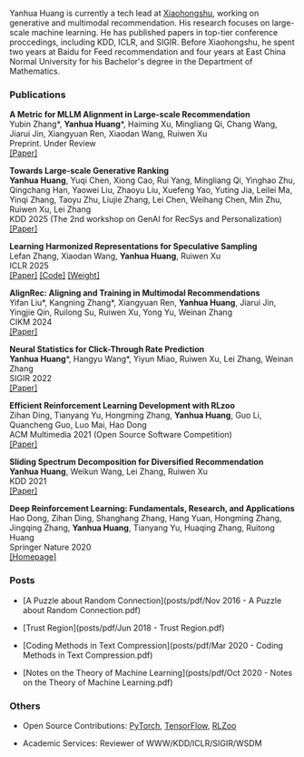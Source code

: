 Yanhua Huang is currently a tech lead at [Xiaohongshu](https://www.xiaohongshu.com/en), working on generative and multimodal recommendation. His research focuses on large-scale machine learning. He has published papers in top-tier conference proccedings, including KDD, ICLR, and SIGIR. Before Xiaohongshu, he spent two years at Baidu for Feed recommendation and four years at East China Normal University for his Bachelor's degree in the Department of Mathematics.

### Publications

**A Metric for MLLM Alignment in Large-scale Recommendation**<br>Yubin Zhang\*, **Yanhua Huang**\*, Haiming Xu, Mingliang Qi, Chang Wang, Jiarui Jin, Xiangyuan Ren, Xiaodan Wang, Ruiwen Xu<br> Preprint. Under Review <br>[\[Paper\]](https://arxiv.org/pdf/2508.04963) 

**Towards Large-scale Generative Ranking**<br>**Yanhua Huang**, Yuqi Chen, Xiong Cao, Rui Yang, Mingliang Qi, Yinghao Zhu, Qingchang Han, Yaowei Liu, Zhaoyu Liu, Xuefeng Yao, Yuting Jia, Leilei Ma, Yinqi Zhang, Taoyu Zhu, Liujie Zhang, Lei Chen, Weihang Chen, Min Zhu, Ruiwen Xu, Lei Zhang<br> KDD 2025 (The 2nd workshop on GenAI for RecSys and Personalization) <br>[\[Paper\]](https://arxiv.org/pdf/2505.04180) 

**Learning Harmonized Representations for Speculative Sampling**<br>Lefan Zhang, Xiaodan Wang, **Yanhua Huang**, Ruiwen Xu<br> ICLR 2025 <br>[\[Paper\]](https://arxiv.org/pdf/2408.15766)  [\[Code\]](https://github.com/HArmonizedSS/HASS) [\[Weight\]](https://huggingface.co/HArmonizedSS) 

**AlignRec: Aligning and Training in Multimodal Recommendations**<br>Yifan Liu\*, Kangning Zhang\*, Xiangyuan Ren, **Yanhua Huang**, Jiarui Jin, Yingjie Qin, Ruilong Su, Ruiwen Xu, Yong Yu, Weinan Zhang<br> CIKM 2024 <br>[\[Paper\]](https://arxiv.org/pdf/2403.12384)

**Neural Statistics for Click-Through Rate Prediction**<br>**Yanhua Huang**\*, Hangyu Wang\*, Yiyun Miao, Ruiwen Xu, Lei Zhang, Weinan Zhang<br> SIGIR 2022 <br>[\[Paper\]](https://web.archive.org/web/20220709042026id_/https://dl.acm.org/doi/pdf/10.1145/3477495.3531762)

**Efficient Reinforcement Learning Development with RLzoo**<br>Zihan Ding, Tianyang Yu, Hongming Zhang, **Yanhua Huang**, Guo Li, Quancheng Guo, Luo Mai, Hao Dong<br>ACM Multimedia 2021 (Open Source Software Competition) <br>[\[Paper\]](https://arxiv.org/pdf/2009.08644.pdf) 

**Sliding Spectrum Decomposition for Diversified Recommendation**<br>**Yanhua Huang**, Weikun Wang, Lei Zhang, Ruiwen Xu<br>KDD 2021 <br>[\[Paper\]](https://arxiv.org/pdf/2107.05204.pdf)

**Deep Reinforcement Learning: Fundamentals, Research, and Applications**<br>Hao Dong, Zihan Ding, Shanghang Zhang, Hang Yuan, Hongming Zhang, Jingqing Zhang, **Yanhua Huang**, Tianyang Yu, Huaqing Zhang, Ruitong Huang<br>Springer Nature 2020 <br>[\[Homepage\]](https://deepreinforcementlearningbook.org/)


### Posts
- [A Puzzle about Random Connection](posts/pdf/Nov 2016 - A Puzzle about Random Connection.pdf)

- [Trust Region](posts/pdf/Jun 2018 - Trust Region.pdf)

- [Coding Methods in Text Compression](posts/pdf/Mar 2020 - Coding Methods in Text Compression.pdf)

- [Notes on the Theory of Machine Learning](posts/pdf/Oct 2020 - Notes on the Theory of Machine Learning.pdf)

### Others
- Open Source Contributions: [PyTorch](https://github.com/pytorch/pytorch), [TensorFlow](https://github.com/tensorflow/tensorflow), [RLZoo](https://github.com/tensorlayer/RLzoo)

- Academic Services: Reviewer of WWW/KDD/ICLR/SIGIR/WSDM

